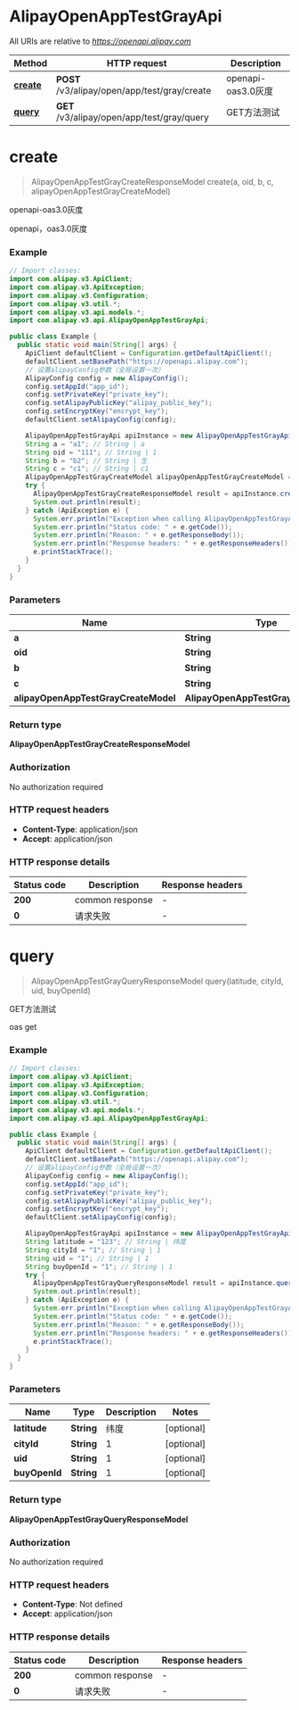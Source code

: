 # AlipayOpenAppTestGrayApi

All URIs are relative to *https://openapi.alipay.com*

| Method | HTTP request | Description |
|------------- | ------------- | -------------|
| [**create**](AlipayOpenAppTestGrayApi.md#create) | **POST** /v3/alipay/open/app/test/gray/create | openapi-oas3.0灰度 |
| [**query**](AlipayOpenAppTestGrayApi.md#query) | **GET** /v3/alipay/open/app/test/gray/query | GET方法测试 |


<a name="create"></a>
# **create**
> AlipayOpenAppTestGrayCreateResponseModel create(a, oid, b, c, alipayOpenAppTestGrayCreateModel)

openapi-oas3.0灰度

openapi，oas3.0灰度

### Example
```java
// Import classes:
import com.alipay.v3.ApiClient;
import com.alipay.v3.ApiException;
import com.alipay.v3.Configuration;
import com.alipay.v3.util.*;
import com.alipay.v3.api.models.*;
import com.alipay.v3.api.AlipayOpenAppTestGrayApi;

public class Example {
  public static void main(String[] args) {
    ApiClient defaultClient = Configuration.getDefaultApiClient();
    defaultClient.setBasePath("https://openapi.alipay.com");
    // 设置alipayConfig参数（全局设置一次）
    AlipayConfig config = new AlipayConfig();
    config.setAppId("app_id");
    config.setPrivateKey("private_key");
    config.setAlipayPublicKey("alipay_public_key");
    config.setEncryptKey("encrypt_key");
    defaultClient.setAlipayConfig(config);

    AlipayOpenAppTestGrayApi apiInstance = new AlipayOpenAppTestGrayApi(defaultClient);
    String a = "a1"; // String | a
    String oid = "111"; // String | 1
    String b = "b2"; // String | 生
    String c = "c1"; // String | c1
    AlipayOpenAppTestGrayCreateModel alipayOpenAppTestGrayCreateModel = new AlipayOpenAppTestGrayCreateModel(); // AlipayOpenAppTestGrayCreateModel | 
    try {
      AlipayOpenAppTestGrayCreateResponseModel result = apiInstance.create(a, oid, b, c, alipayOpenAppTestGrayCreateModel);
      System.out.println(result);
    } catch (ApiException e) {
      System.err.println("Exception when calling AlipayOpenAppTestGrayApi#create");
      System.err.println("Status code: " + e.getCode());
      System.err.println("Reason: " + e.getResponseBody());
      System.err.println("Response headers: " + e.getResponseHeaders());
      e.printStackTrace();
    }
  }
}
```

### Parameters

| Name | Type | Description  | Notes |
|------------- | ------------- | ------------- | -------------|
| **a** | **String**| a | [optional] |
| **oid** | **String**| 1 | [optional] |
| **b** | **String**| 生 | [optional] |
| **c** | **String**| c1 | [optional] |
| **alipayOpenAppTestGrayCreateModel** | **AlipayOpenAppTestGrayCreateModel**|  | [optional] |

### Return type

**AlipayOpenAppTestGrayCreateResponseModel**

### Authorization

No authorization required

### HTTP request headers

 - **Content-Type**: application/json
 - **Accept**: application/json

### HTTP response details
| Status code | Description | Response headers |
|-------------|-------------|------------------|
| **200** | common response |  -  |
| **0** | 请求失败 |  -  |

<a name="query"></a>
# **query**
> AlipayOpenAppTestGrayQueryResponseModel query(latitude, cityId, uid, buyOpenId)

GET方法测试

oas get

### Example
```java
// Import classes:
import com.alipay.v3.ApiClient;
import com.alipay.v3.ApiException;
import com.alipay.v3.Configuration;
import com.alipay.v3.util.*;
import com.alipay.v3.api.models.*;
import com.alipay.v3.api.AlipayOpenAppTestGrayApi;

public class Example {
  public static void main(String[] args) {
    ApiClient defaultClient = Configuration.getDefaultApiClient();
    defaultClient.setBasePath("https://openapi.alipay.com");
    // 设置alipayConfig参数（全局设置一次）
    AlipayConfig config = new AlipayConfig();
    config.setAppId("app_id");
    config.setPrivateKey("private_key");
    config.setAlipayPublicKey("alipay_public_key");
    config.setEncryptKey("encrypt_key");
    defaultClient.setAlipayConfig(config);

    AlipayOpenAppTestGrayApi apiInstance = new AlipayOpenAppTestGrayApi(defaultClient);
    String latitude = "123"; // String | 纬度
    String cityId = "1"; // String | 1
    String uid = "1"; // String | 1
    String buyOpenId = "1"; // String | 1
    try {
      AlipayOpenAppTestGrayQueryResponseModel result = apiInstance.query(latitude, cityId, uid, buyOpenId);
      System.out.println(result);
    } catch (ApiException e) {
      System.err.println("Exception when calling AlipayOpenAppTestGrayApi#query");
      System.err.println("Status code: " + e.getCode());
      System.err.println("Reason: " + e.getResponseBody());
      System.err.println("Response headers: " + e.getResponseHeaders());
      e.printStackTrace();
    }
  }
}
```

### Parameters

| Name | Type | Description  | Notes |
|------------- | ------------- | ------------- | -------------|
| **latitude** | **String**| 纬度 | [optional] |
| **cityId** | **String**| 1 | [optional] |
| **uid** | **String**| 1 | [optional] |
| **buyOpenId** | **String**| 1 | [optional] |

### Return type

**AlipayOpenAppTestGrayQueryResponseModel**

### Authorization

No authorization required

### HTTP request headers

 - **Content-Type**: Not defined
 - **Accept**: application/json

### HTTP response details
| Status code | Description | Response headers |
|-------------|-------------|------------------|
| **200** | common response |  -  |
| **0** | 请求失败 |  -  |

